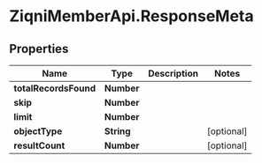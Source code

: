 # ZiqniMemberApi.ResponseMeta

## Properties

Name | Type | Description | Notes
------------ | ------------- | ------------- | -------------
**totalRecordsFound** | **Number** |  | 
**skip** | **Number** |  | 
**limit** | **Number** |  | 
**objectType** | **String** |  | [optional] 
**resultCount** | **Number** |  | [optional] 


